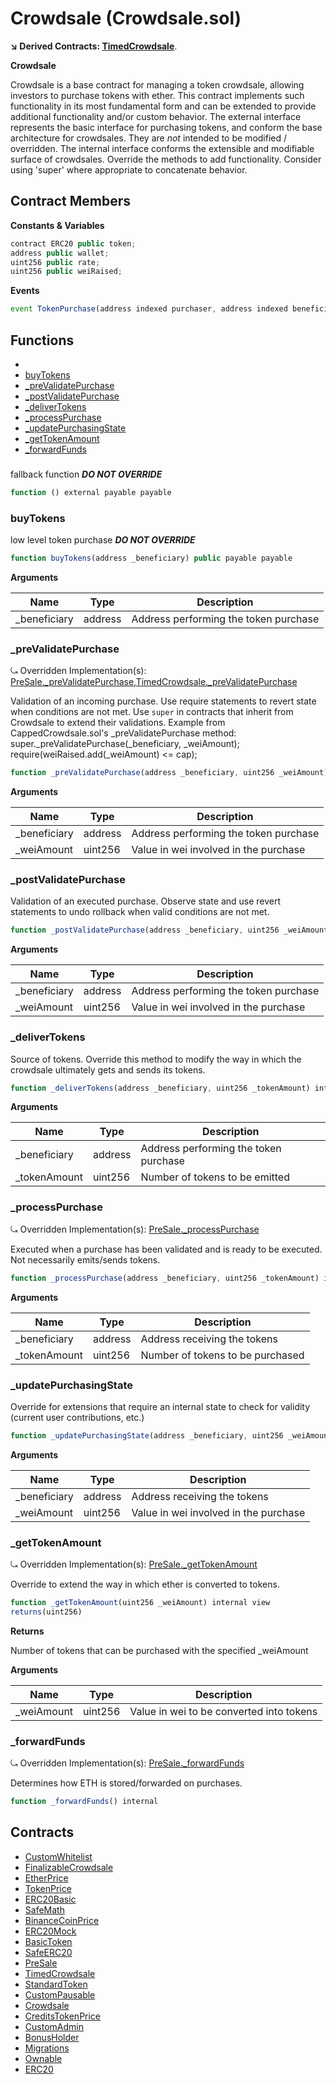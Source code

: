 ﻿# Crowdsale (Crowdsale.sol)

**↘ Derived Contracts: [TimedCrowdsale](TimedCrowdsale.md)**.

**Crowdsale**

Crowdsale is a base contract for managing a token crowdsale,
allowing investors to purchase tokens with ether. This contract implements
such functionality in its most fundamental form and can be extended to provide additional
functionality and/or custom behavior.
The external interface represents the basic interface for purchasing tokens, and conform
the base architecture for crowdsales. They are *not* intended to be modified / overridden.
The internal interface conforms the extensible and modifiable surface of crowdsales. Override
the methods to add functionality. Consider using 'super' where appropriate to concatenate
behavior.

## Contract Members
**Constants & Variables**

```js
contract ERC20 public token;
address public wallet;
uint256 public rate;
uint256 public weiRaised;
```

**Events**

```js
event TokenPurchase(address indexed purchaser, address indexed beneficiary, uint256 value, uint256 amount);
```

## Functions

- [](#)
- [buyTokens](#buytokens)
- [_preValidatePurchase](#_prevalidatepurchase)
- [_postValidatePurchase](#_postvalidatepurchase)
- [_deliverTokens](#_delivertokens)
- [_processPurchase](#_processpurchase)
- [_updatePurchasingState](#_updatepurchasingstate)
- [_getTokenAmount](#_gettokenamount)
- [_forwardFunds](#_forwardfunds)

### 

fallback function ***DO NOT OVERRIDE***

```js
function () external payable payable
```

### buyTokens

low level token purchase ***DO NOT OVERRIDE***

```js
function buyTokens(address _beneficiary) public payable payable
```

**Arguments**

| Name        | Type           | Description  |
| ------------- |------------- | -----|
| _beneficiary | address | Address performing the token purchase | 

### _preValidatePurchase

⤿ Overridden Implementation(s): [PreSale._preValidatePurchase](PreSale.md#_prevalidatepurchase),[TimedCrowdsale._preValidatePurchase](TimedCrowdsale.md#_prevalidatepurchase)

Validation of an incoming purchase. Use require statements to revert state when conditions are not met. Use `super` in contracts that inherit from Crowdsale to extend their validations.
Example from CappedCrowdsale.sol's _preValidatePurchase method: 
  super._preValidatePurchase(_beneficiary, _weiAmount);
  require(weiRaised.add(_weiAmount) <= cap);

```js
function _preValidatePurchase(address _beneficiary, uint256 _weiAmount) internal
```

**Arguments**

| Name        | Type           | Description  |
| ------------- |------------- | -----|
| _beneficiary | address | Address performing the token purchase | 
| _weiAmount | uint256 | Value in wei involved in the purchase | 

### _postValidatePurchase

Validation of an executed purchase. Observe state and use revert statements to undo rollback when valid conditions are not met.

```js
function _postValidatePurchase(address _beneficiary, uint256 _weiAmount) internal
```

**Arguments**

| Name        | Type           | Description  |
| ------------- |------------- | -----|
| _beneficiary | address | Address performing the token purchase | 
| _weiAmount | uint256 | Value in wei involved in the purchase | 

### _deliverTokens

Source of tokens. Override this method to modify the way in which the crowdsale ultimately gets and sends its tokens.

```js
function _deliverTokens(address _beneficiary, uint256 _tokenAmount) internal
```

**Arguments**

| Name        | Type           | Description  |
| ------------- |------------- | -----|
| _beneficiary | address | Address performing the token purchase | 
| _tokenAmount | uint256 | Number of tokens to be emitted | 

### _processPurchase

⤿ Overridden Implementation(s): [PreSale._processPurchase](PreSale.md#_processpurchase)

Executed when a purchase has been validated and is ready to be executed. Not necessarily emits/sends tokens.

```js
function _processPurchase(address _beneficiary, uint256 _tokenAmount) internal
```

**Arguments**

| Name        | Type           | Description  |
| ------------- |------------- | -----|
| _beneficiary | address | Address receiving the tokens | 
| _tokenAmount | uint256 | Number of tokens to be purchased | 

### _updatePurchasingState

Override for extensions that require an internal state to check for validity (current user contributions, etc.)

```js
function _updatePurchasingState(address _beneficiary, uint256 _weiAmount) internal
```

**Arguments**

| Name        | Type           | Description  |
| ------------- |------------- | -----|
| _beneficiary | address | Address receiving the tokens | 
| _weiAmount | uint256 | Value in wei involved in the purchase | 

### _getTokenAmount

⤿ Overridden Implementation(s): [PreSale._getTokenAmount](PreSale.md#_gettokenamount)

Override to extend the way in which ether is converted to tokens.

```js
function _getTokenAmount(uint256 _weiAmount) internal view
returns(uint256)
```

**Returns**

Number of tokens that can be purchased with the specified _weiAmount

**Arguments**

| Name        | Type           | Description  |
| ------------- |------------- | -----|
| _weiAmount | uint256 | Value in wei to be converted into tokens | 

### _forwardFunds

⤿ Overridden Implementation(s): [PreSale._forwardFunds](PreSale.md#_forwardfunds)

Determines how ETH is stored/forwarded on purchases.

```js
function _forwardFunds() internal
```

## Contracts

- [CustomWhitelist](CustomWhitelist.md)
- [FinalizableCrowdsale](FinalizableCrowdsale.md)
- [EtherPrice](EtherPrice.md)
- [TokenPrice](TokenPrice.md)
- [ERC20Basic](ERC20Basic.md)
- [SafeMath](SafeMath.md)
- [BinanceCoinPrice](BinanceCoinPrice.md)
- [ERC20Mock](ERC20Mock.md)
- [BasicToken](BasicToken.md)
- [SafeERC20](SafeERC20.md)
- [PreSale](PreSale.md)
- [TimedCrowdsale](TimedCrowdsale.md)
- [StandardToken](StandardToken.md)
- [CustomPausable](CustomPausable.md)
- [Crowdsale](Crowdsale.md)
- [CreditsTokenPrice](CreditsTokenPrice.md)
- [CustomAdmin](CustomAdmin.md)
- [BonusHolder](BonusHolder.md)
- [Migrations](Migrations.md)
- [Ownable](Ownable.md)
- [ERC20](ERC20.md)
